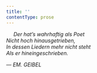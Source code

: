 ```yaml
---
title: ''
contentType: prose
---
```


     _Der hat’s wahrhaftig als Poet  
Nicht hoch hinausgetrieben,  
In dessen Liedern mehr nicht steht  
Als er hineingeschrieben._

_— EM. GEIBEL_

